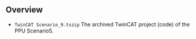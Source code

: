## Overview

* `TwinCAT Scenario_9.tszip`   The archived TwinCAT project (code) of the PPU Scenario5.
